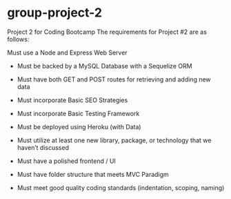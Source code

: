 # group-project-2

Project 2 for Coding Bootcamp The requirements for Project #2 are as follows:

Must use a Node and Express Web Server

* Must be backed by a MySQL Database with a Sequelize ORM  

* Must have both GET and POST routes for retrieving and adding new data

* Must incorporate Basic SEO Strategies

* Must incorporate Basic Testing Framework

* Must be deployed using Heroku (with Data)

* Must utilize at least one new library, package, or technology that we haven’t discussed

* Must have a polished frontend / UI

* Must have folder structure that meets MVC Paradigm

* Must meet good quality coding standards (indentation, scoping, naming)
